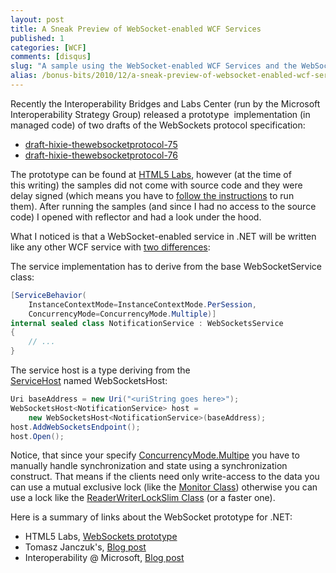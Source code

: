 ```yaml
---
layout: post
title: A Sneak Preview of WebSocket-enabled WCF Services
published: 1
categories: [WCF]
comments: [disqus]
slug: "A sample using the WebSocket-enabled WCF Services and the WebSocketsHost class."
alias: /bonus-bits/2010/12/a-sneak-preview-of-websocket-enabled-wcf-services.html
---
```

<p>Recently the Interoperability Bridges and Labs Center (run by the Microsoft Interoperability Strategy Group) released a prototype&#0160;&#0160;implementation (in managed code) of two drafts of the WebSockets protocol specification:</p>
<ul>
<li><a href="http://tools.ietf.org/html/draft-hixie-thewebsocketprotocol-75" target="_blank" title="The Web Socket protocol draft-hixie-thewebsocketprotocol-75">draft-hixie-thewebsocketprotocol-75</a></li>
<li><a href="http://tools.ietf.org/html/draft-hixie-thewebsocketprotocol-76" target="_blank" title="The WebSocket protocol draft-hixie-thewebsocketprotocol-76.">draft-hixie-thewebsocketprotocol-76</a></li>
</ul>
<p>The prototype can be found at&#0160;<a href="http://html5labs.interoperabilitybridges.com/" target="_blank" title="The HTML5 Labs site is the place where Microsoft prototypes early and unstable web standard specifications from standards bodies such as the W3C.">HTML5 Labs</a>, however (at the time of this&#0160;writing) the samples did not come with source code and they were delay signed (which means you have to <a href="http://mailinglist.interoperabilitybridges.com/scripts/wa-INTEROP.exe?A2=HTML5_WEBSOCKETS;e6d276d8.1012" target="_self">follow the instructions</a>&#0160;to run them).&#0160;After running the samples (and since I had no access to the source code) I opened with reflector and had a look under the hood.</p>
<p>What I noticed is that a WebSocket-enabled service in .NET will be written like any other WCF service with <span style="text-decoration: underline;">two differences</span>:</p>

The service implementation has to derive from the base WebSocketService class:

```c#
[ServiceBehavior(
    InstanceContextMode=InstanceContextMode.PerSession, 
    ConcurrencyMode=ConcurrencyMode.Multiple)]
internal sealed class NotificationService : WebSocketsService
{
    // ...
}
```

The service host is a type deriving from the <a href="http://msdn.microsoft.com/en-us/library/system.servicemodel.servicehost.aspx" target="_blank" title="Provides a host for services.">ServiceHost</a>&#0160;named&#0160;WebSocketsHost:

```c#
Uri baseAddress = new Uri("<uriString goes here>");            
WebSocketsHost<NotificationService> host =
    new WebSocketsHost<NotificationService>(baseAddress);
host.AddWebSocketsEndpoint();
host.Open();
```

<p>Notice, that since your specify <a href="http://msdn.microsoft.com/en-us/library/system.servicemodel.concurrencymode.aspx" target="_self" title="Specifies whether a service class supports single-threaded or multi-threaded modes of operation.">ConcurrencyMode.Multipe</a> you have to manually handle synchronization and state using a synchronization construct. That means if the clients need only write-access to the data you can use a mutual exclusive lock (like the <a href="http://msdn.microsoft.com/en-us/library/system.threading.monitor.aspx" target="_blank" title="Provides a mechanism that synchronizes access to objects.">Monitor Class</a>)&#0160;otherwise you can use a lock like the <a href="http://msdn.microsoft.com/en-us/library/system.threading.readerwriterlockslim.aspx" target="_blank" title="Represents a lock that is used to manage access to a resource, allowing multiple threads for reading or exclusive access for writing.">ReaderWriterLockSlim Class</a>&#0160;(or a faster one).</p>
<p>Here is a summary of links about the WebSocket prototype for .NET:</p>
<ul>
<li>HTML5 Labs, <a href="http://html5labs.interoperabilitybridges.com/prototypes/available-for-download/websockets" target="_blank" title="HTML5 Labs, WebSockets.">WebSockets prototype</a></li>
<li>Tomasz Janczuk&#39;s,&#0160;<a href="http://blogs.msdn.com/b/interoperability/archive/2010/12/21/introducing-the-websockets-prototype.aspx" target="_blank" title="Introducing the WebSockets prototype draft-montenegro-hybi-upgrade-hello-handshake-00">Blog post</a></li>
<li>Interoperability @ Microsoft, <a href="http://blogs.msdn.com/b/interoperability/archive/2010/12/21/introducing-the-websockets-prototype.aspx" target="_blank" title="Introducing the WebSockets Prototype.">Blog post</a></li>
</ul>
<p><a href="http://www.codeproject.com/script/Articles/BlogFeedList.aspx?amid=5962224" rel="tag" style="display: none;">CodeProject</a></p>

